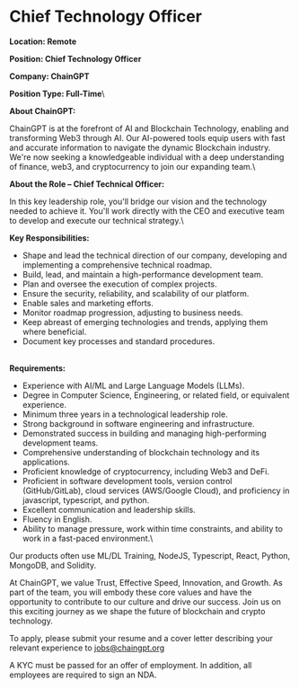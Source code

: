 # Chief Technology Officer

**Location: Remote**

**Position: Chief Technology Officer**

**Company: ChainGPT**

**Position Type: Full-Time**\


**About ChainGPT:**

ChainGPT is at the forefront of AI and Blockchain Technology, enabling and transforming Web3 through AI. Our AI-powered tools equip users with fast and accurate information to navigate the dynamic Blockchain industry. We're now seeking a knowledgeable individual with a deep understanding of finance, web3, and cryptocurrency to join our expanding team.\


**About the Role – Chief Technical Officer:**

In this key leadership role, you'll bridge our vision and the technology needed to achieve it. You'll work directly with the CEO and executive team to develop and execute our technical strategy.\


**Key Responsibilities:**

* Shape and lead the technical direction of our company, developing and implementing a comprehensive technical roadmap.
* Build, lead, and maintain a high-performance development team.
* Plan and oversee the execution of complex projects.
* Ensure the security, reliability, and scalability of our platform.
* Enable sales and marketing efforts.
* Monitor roadmap progression, adjusting to business needs.
* Keep abreast of emerging technologies and trends, applying them where beneficial.
* Document key processes and standard procedures.

\
**Requirements:**

* Experience with AI/ML and Large Language Models (LLMs).
* Degree in Computer Science, Engineering, or related field, or equivalent experience.
* Minimum three years in a technological leadership role.
* Strong background in software engineering and infrastructure.
* Demonstrated success in building and managing high-performing development teams.
* Comprehensive understanding of blockchain technology and its applications.
* Proficient knowledge of cryptocurrency, including Web3 and DeFi.
* Proficient in software development tools, version control (GitHub/GitLab), cloud services (AWS/Google Cloud), and proficiency in javascript, typescript, and python.
* Excellent communication and leadership skills.
* Fluency in English.
* Ability to manage pressure, work within time constraints, and ability to work in a fast-paced environment.\


Our products often use ML/DL Training, NodeJS, Typescript, React, Python, MongoDB, and Solidity.

At ChainGPT, we value Trust, Effective Speed, Innovation, and Growth. As part of the team, you will embody these core values and have the opportunity to contribute to our culture and drive our success. Join us on this exciting journey as we shape the future of blockchain and crypto technology.

To apply, please submit your resume and a cover letter describing your relevant experience to jobs@chaingpt.org

A KYC must be passed for an offer of employment. In addition, all employees are required to sign an NDA.
